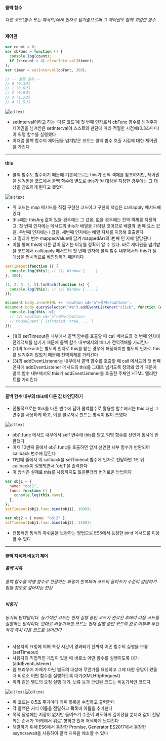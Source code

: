 #### 콜백 함수

###### 다른 코드(함수 또는 메서드)에게 인자로 넘겨줌으로써 그 제어권도 함께 위임한 함수

#### 제어권

```javascript
var count = 0;
var cbFunc = function () {
  console.log(count);
  if (++count > 4) clearInterval(timer);
};
var timer = setInterval(cbFunc, 300);

// -- 실행 결과 --
// 0 (0.3초)
// 1 (0.6초)
// 2 (0.9초)
// 3 (1.2초)
// 4 (1.5초)
```

![alt text](<스크린샷 2025-01-15 오후 11.16.41.png>)

- setInterval이라고 하는 ‘다른 코드’에 첫 번째 인자로서 cbFunc 함수를 넘겨주자 제어권을 넘겨받은 setInterval이 스스로의 판단에 따라 적절한 시점에(0.3초마다) 이 익명 함수를 실행했다
- 이처럼 콜백 함수의 제어권을 넘겨받은 코드는 콜백 함수 호출 시점에 대한 제어권을 가진다

---

#### this

- 콜백 함수도 함수이기 때문에 기본적으로는 this가 전역 객체를 참조하지만, 제어권을 넘겨받을 코드에서 콜백 함수에 별도로 this가 될 대상을 지정한 경우에는 그 대상을 참조하게 된다고 했었다

![alt text](<스크린샷 2025-01-15 오후 11.29.23.png>)

- 위 코드는 map 메서드를 직접 구현한 코드이고 구현의 핵심은 call/apply 메서드에 있다
- this에는 thisArg 값이 있을 경우에는 그 값을, 없을 경우에는 전역 객체를 지정하고, 첫 번째 인자에는 메서드의 this가 배열을 가리킬 것이므로 배열의 i번째 요소 값을, 두번째 인자에는 i 값을, 세번째 인자에는 배열 자체를 지정해 호출한다
- 그 결과가 변수 mappedValue에 담겨 mappedArr의 i번째 인 자에 할당된다
- 이를 통해 this에 다른 값이 담기는 이유를 정확히 알 수 있다. 바로 제어권을 넘겨받을 코드에서 call/apply 메서드의 첫 번째 인자에 콜백 함수 내부에서의 this가 될 대상을 명시적으로 바인딩하기 때문이다

```javascript
setTimeout(function () {
  console.log(this); // (1) Window { ... }
}, 300);

[1, 2, 3, 4, 5].forEach(function (x) {
  console.log(this); // (2) Window { ... }
});

document.body.innerHTML += '<button id="a">클릭</button>';
document.body.querySelector("#a").addEventListener("click", function (e) {
  console.log(this, e);
  // (3) <button id="a">클릭</button>
  // MouseEvent { isTrusted: true, ... }
});
```

- (1)의 setTimeout은 내부에서 콜백 함수를 호출할 때 call 메서드의 첫 번째 인자에 전역객체를 넘기기 때문에 콜백 함수 내부에서의 this가 전역객체를 가리킨다
- (2)의 forEach는 별도의 인자로 this를 받는 경우에 해당하지만 별도의 인자로 this를 넘겨주지 않았기 때문에 전역객체를 가리킨다
- (3)의 addEventListener는 내부에서 콜백 함수를 호출할 때 call 메서드의 첫 번째 인자에 addEventListener 메서드의 this를 그대로 넘기도록 정의돼 있기 때문에 콜백 함수 내부에서의 this가 addEventListener를 호출한 주체인 HTML 엘리먼트를 가리킨다

---

#### 콜백 함수 내부의 this에 다른 값 바인딩하기

- 전통적으로는 this를 다른 변수에 담아 콜백함수로 활용할 함수에서는 this 대신 그 변수를 사용하게 하고, 이를 클로저로 만드는 방식이 많이 쓰였다

![alt text](<스크린샷 2025-01-15 오후 11.53.27.png>)

- obj1.func 메서드 내부에서 self 변수에 this를 담고 익명 함수를 선언과 동시에 반환했다
- 이제 10번째 줄에서 obj1.func를 호출하면 앞서 선언한 내부 함수가 반환되어 callback 변수에 담긴다
- 11번째 줄에서 이 callback을 setTimeout 함수에 인자로 전달하면 1초 뒤 callback이 실행되면서 'obj1'을 출력한다
- 이 방식은 실제로 this를 사용하지도 않을뿐더러 번거로운 방법이다

```javascript
var obj1 = {
  name: "obj1",
  func: function () {
    console.log(this.name);
  },
};
setTimeout(obj1.func.bind(obj1), 1000);

var obj2 = { name: "obj2" };
setTimeout(obj1.func.bind(obj2), 1500);
```

- 전통적인 방식의 아쉬움을 보완하는 방법으로 ES5에서 등장한 bind 메서드를 이용할 수 있다

---

#### 콜백 지옥과 비동기 제어

##### 콜백 지옥

###### 콜백 함수를 익명 함수로 전달하는 과정이 반복되어 코드의 들여쓰기 수준이 감당하기 힘들 정도로 깊어지는 현상

##### 비동기

###### 동기의 반대말이다. 동기적인 코드는 현재 실행 중인 코드가 완료된 후에야 다음 코드를 실행하는 방식이다. 반대로 비동기적인 코드는 현재 실행 중인 코드의 완료 여부와 무관하게 즉시 다음 코드로 넘어간다

- 사용자의 요청에 의해 특정 시간이 경과되기 전까지 어떤 함수의 실행을 보류(setTimeout)
- 사용자의 직접적인 개입이 있을 때 비로소 어떤 함수를 실행하도록 대기(addEventListener)
- 웹 브라우저 자체가 아닌 별도의 대상에 무언가를 요청하고 그에 대한 응답이 왔을때 비로소 어떤 함수를 실행하도록 대기(XMLHttpRequest)
- 위와 같은 별도의 요청 실행 대기, 보류 등과 관련된 코드는 비동기적인 코드다

![alt text](<스크린샷 2025-01-16 오전 12.03.44.png>)
![alt text](<스크린샷 2025-01-16 오전 12.03.59.png>)

- 위 코드는 0.5초 주기마다 커피 목록을 수집하고 출력한다
- 각 콜백은 커피 이름을 전달하고 목록에 이름을 추가한다
- 목적 달성에는 지장이 없지만 들여쓰기 수준이 과도하게 깊어졌을 뿐더러 값이 전달되는 순서가 ‘아래에서 위로’ 향하고 있어 어색하게 느껴진다
- 해결하기 위해 ES6에서 등장한 Promise, Generator
  ES2017에서 등장한 async/await을 사용하여 콜백 지옥을 해소할 수 있다

